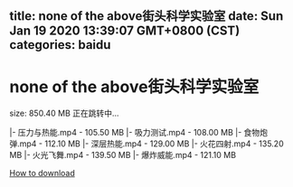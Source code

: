 
title: none of the above街头科学实验室
date: Sun Jan 19 2020 13:39:07 GMT+0800 (CST)    
categories: baidu
---

# none of the above街头科学实验室
size: 850.40 MB
 正在跳转中...
 
|- 压力与热能.mp4 - 105.50 MB
|- 吸力测试.mp4 - 108.00 MB
|- 食物炮弹.mp4 - 112.10 MB
|- 深层热能.mp4 - 129.00 MB
|- 火花四射.mp4 - 135.20 MB
|- 火光飞舞.mp4 - 139.50 MB
|- 爆炸威能.mp4 - 121.10 MB

[How to download](https://bpcam.bemobtrk.com/go/2ceec3aa-1ca2-46d6-b9ff-aaa5c184517c?jno=1840)